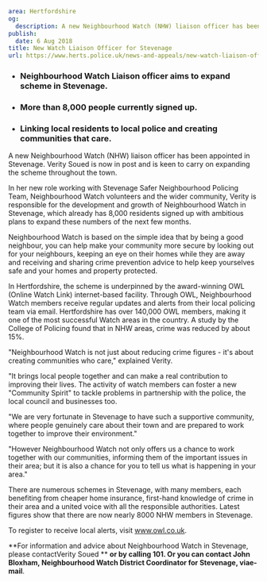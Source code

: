 ```yaml
area: Hertfordshire
og:
  description: A new Neighbourhood Watch (NHW) liaison officer has been appointed in Stevenage. Verity Soued is now in post and is keen to carry on expanding the scheme throughout the town.
publish:
  date: 6 Aug 2018
title: New Watch Liaison Officer for Stevenage
url: https://www.herts.police.uk/news-and-appeals/new-watch-liaison-officer-for-stevenage-0616E
```

* ### Neighbourhood Watch Liaison officer aims to expand scheme in Stevenage.

 * ### More than 8,000 people currently signed up.

 * ### Linking local residents to local police and creating communities that care.

A new Neighbourhood Watch (NHW) liaison officer has been appointed in Stevenage. Verity Soued is now in post and is keen to carry on expanding the scheme throughout the town.

In her new role working with Stevenage Safer Neighbourhood Policing Team, Neighbourhood Watch volunteers and the wider community, Verity is responsible for the development and growth of Neighbourhood Watch in Stevenage, which already has 8,000 residents signed up with ambitious plans to expand these numbers of the next few months.

Neighbourhood Watch is based on the simple idea that by being a good neighbour, you can help make your community more secure by looking out for your neighbours, keeping an eye on their homes while they are away and receiving and sharing crime prevention advice to help keep yourselves safe and your homes and property protected.

In Hertfordshire, the scheme is underpinned by the award-winning OWL (Online Watch Link) internet-based facility. Through OWL, Neighbourhood Watch members receive regular updates and alerts from their local policing team via email. Hertfordshire has over 140,000 OWL members, making it one of the most successful Watch areas in the country. A study by the College of Policing found that in NHW areas, crime was reduced by about 15%.

"Neighbourhood Watch is not just about reducing crime figures - it's about creating communities who care," explained Verity.

"It brings local people together and can make a real contribution to improving their lives. The activity of watch members can foster a new "Community Spirit" to tackle problems in partnership with the police, the local council and businesses too.

"We are very fortunate in Stevenage to have such a supportive community, where people genuinely care about their town and are prepared to work together to improve their environment."

"However Neighbourhood Watch not only offers us a chance to work together with our communities, informing them of the important issues in their area; but it is also a chance for you to tell us what is happening in your area."

 There are numerous schemes in Stevenage, with many members, each benefiting from cheaper home insurance, first-hand knowledge of crime in their area and a united voice with all the responsible authorities. Latest figures show that there are now nearly 8000 NHW members in Stevenage.

To register to receive local alerts, visit www.owl.co.uk.

**For information and advice about Neighbourhood Watch in Stevenage, please contactVerity Soued ** **or by calling 101. Or you can contact John Bloxham, Neighbourhood Watch District Coordinator for Stevenage, viae-mail**.
